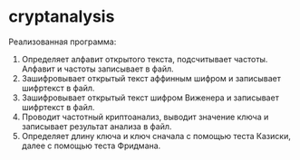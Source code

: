 # cryptanalysis

Реализованная программа:
1.	Определяет алфавит открытого текста, подсчитывает частоты. Алфавит и частоты записывает в файл.
2.	Зашифровывает открытый текст аффинным шифром и записывает шифртекст в файл.
3.	Зашифровывает открытый текст шифром Виженера и записывает шифртекст в файл.
4.	Проводит частотный криптоанализ, выводит значение ключа и записывает результат анализа в файл.
5.	Определяет длину ключа и ключ сначала с помощью теста Казиски, далее с помощью теста Фридмана.
